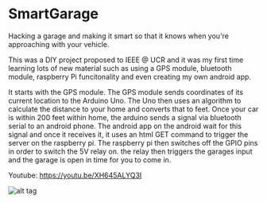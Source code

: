# SmartGarage
Hacking a garage and making it smart so that it knows when you're approaching with your vehicle.

This was a DIY project proposed to IEEE @ UCR and it was my first time learning lots of new material such as
using a GPS module, bluetooth module, raspberry Pi funcitonality and even creating my own android app.

It starts with the GPS module. The GPS module sends coordinates of its current location to the Arduino Uno.
The Uno then uses an algorithm to calculate the distance to your home and converts that to feet. Once your
car is within 200 feet within home, the arduino sends a signal via bluetooth serial to an android phone.
The android app on the android wait for this signal and once it receives it, it uses an html GET command to
trigger the server on the raspberry pi. The raspberry pi then switches off the GPIO pins in order to switch the 5V relay on.
the relay then triggers the garages input and the garage is open in time for you to come in.

Youtube: https://youtu.be/XH645ALYQ3I

![alt tag](http://i.imgur.com/fbGySta.png)
